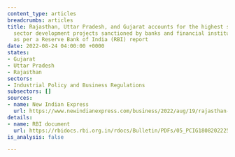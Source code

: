 ```yaml
---
content_type: articles
breadcrumbs: articles
title: Rajasthan, Uttar Pradesh, and Gujarat accounts for the highest share of private
  sector development projects sanctioned by banks and financial institutions in 2021-22,
  as per a Reserve Bank of India (RBI) report
date: 2022-08-24 04:00:00 +0000
states:
- Gujarat
- Uttar Pradesh
- Rajasthan
sectors:
- Industrial Policy and Business Regulations
subsectors: []
sources:
- name: New Indian Express
  url: https://www.newindianexpress.com/business/2022/aug/19/rajasthan-accounsfor-highest-share-in-cost-of-projects-sanctioned-by-banks-in-fy22-rbi-article-2489213.html
details:
- name: RBI document
  url: https://rbidocs.rbi.org.in/rdocs/Bulletin/PDFs/05_PCIG1808202225506D257434449CBC572C36BF13F073.PDF
is_analysis: false

---
```

